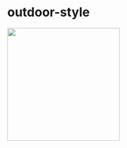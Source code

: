 # outdoor-style

<img src="http://www.jeanstalk.com.tw/wp-content/uploads/2013/06/JTweb-D081108-01.jpg" width="256px">
